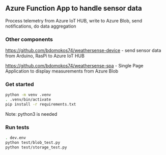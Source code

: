 ## Azure Function App to handle sensor data 

Process telemetry from Azure IoT HUB, write to Azure Blob, send notifications, do data aggregation

### Other components

https://github.com/bdomokos74/weathersense-device - send sensor data from Arduino, RasPi  to Azure IoT HUB

https://github.com/bdomokos74/weathersense-spa - Single Page Application to display measurements from Azure Blob

### Get started
```bash
python -m venv .venv
. .venv/bin/activate
pip install -r requirements.txt
```

Note: python3 is needed

### Run tests
```bash
. dev.env
python test/blob_test.py
python test/storage_test.py
```
